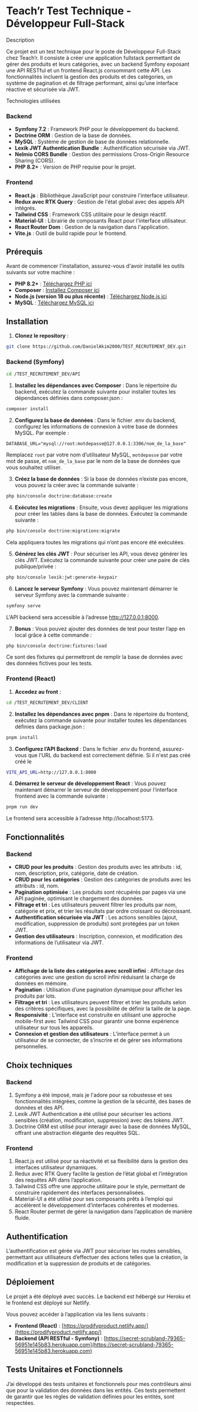 # Teach’r Test Technique - Développeur Full-Stack

Description

Ce projet est un test technique pour le poste de Développeur Full-Stack chez Teach’r. Il consiste à créer une application fullstack permettant de gérer des produits et leurs catégories, avec un backend Symfony exposant une API RESTful et un frontend React.js consommant cette API. Les fonctionnalités incluent la gestion des produits et des catégories, un système de pagination et de filtrage performant, ainsi qu’une interface réactive et sécurisée via JWT.

Technologies utilisées

### Backend

- **Symfony 7.2** : Framework PHP pour le développement du backend.
- **Doctrine ORM** : Gestion de la base de données.
- **MySQL** : Système de gestion de base de données relationnelle.
- **Lexik JWT Authentication Bundle** : Authentification sécurisée via JWT.
- **Nelmio CORS Bundle** : Gestion des permissions Cross-Origin Resource Sharing (CORS).
- **PHP 8.2+** : Version de PHP requise pour le projet.

### Frontend

- **React.js** : Bibliothèque JavaScript pour construire l'interface utilisateur.
- **Redux avec RTK Query** : Gestion de l'état global avec des appels API intégrés.
- **Tailwind CSS** : Framework CSS utilitaire pour le design réactif.
- **Material-UI** : Librairie de composants React pour l'interface utilisateur.
- **React Router Dom** : Gestion de la navigation dans l'application.
- **Vite.js** : Outil de build rapide pour le frontend.

## Prérequis

Avant de commencer l'installation, assurez-vous d'avoir installé les outils suivants sur votre machine :

- **PHP 8.2+** : [Téléchargez PHP ici](https://www.php.net/downloads.php)
- **Composer** : [Installez Composer ici](https://getcomposer.org/download/)
- **Node.js (version 18 ou plus récente)** : [Téléchargez Node.js ici](https://nodejs.org/)
- **MySQL** : [Téléchargez MySQL ici](https://dev.mysql.com/downloads/)

## Installation

1. **Clonez le repository** :

```bash
git clone https://github.com/DanielAkim2000/TEST_RECRUTEMENT_DEV.git
```

### Backend (Symfony)

```bash
cd /TEST_RECRUTEMENT_DEV/API
```

1. **Installez les dépendances avec Composer** :
   Dans le répertoire du backend, exécutez la commande suivante pour installer toutes les dépendances définies dans composer.json :

```bash
composer install
```

2. **Configurez la base de données** :
   Dans le fichier .env du backend, configurez les informations de connexion à votre base de données MySQL. Par exemple :

```
DATABASE_URL="mysql://root:motdepasse@127.0.0.1:3306/nom_de_la_base"
```

Remplacez `root` par votre nom d’utilisateur MySQL, `motdepasse` par votre mot de passe, et `nom_de_la_base` par le nom de la base de données que vous souhaitez utiliser.

3. **Créez la base de données** :
   Si la base de données n’existe pas encore, vous pouvez la créer avec la commande suivante :

```bash
php bin/console doctrine:database:create
```

4. **Exécutez les migrations** :
   Ensuite, vous devez appliquer les migrations pour créer les tables dans la base de données. Exécutez la commande suivante :

```bash
php bin/console doctrine:migrations:migrate
```

Cela appliquera toutes les migrations qui n’ont pas encore été exécutées.

5. **Générez les clés JWT** :
   Pour sécuriser les API, vous devez générer les clés JWT. Exécutez la commande suivante pour créer une paire de clés publique/privée :

```bash
php bin/console lexik:jwt:generate-keypair
```

6. **Lancez le serveur Symfony** :
   Vous pouvez maintenant démarrer le serveur Symfony avec la commande suivante :

```bash
symfony serve
```

L'API backend sera accessible à l’adresse http://127.0.0.1:8000.

7. **Bonus** :
   Vous pouvez ajouter des données de test pour tester l’app en local grâce à cette commande :

```bash
php bin/console doctrine:fixtures:load
```

Ce sont des fixtures qui permettront de remplir la base de données avec des données fictives pour les tests.

### Frontend (React)

1. **Accedez au front** :

```bash
cd /TEST_RECRUTEMENT_DEV/CLIENT
```

2. **Installez les dépendances avec pnpm** :
   Dans le répertoire du frontend, exécutez la commande suivante pour installer toutes les dépendances définies dans package.json :

```bash
pnpm install
```

3. **Configurez l’API Backend** :
   Dans le fichier .env du frontend, assurez-vous que l’URL du backend est correctement définie. Si il n'est pas créé créé le

```bash
VITE_API_URL=http://127.0.0.1:8000
```

4. **Démarrez le serveur de développement React** :
   Vous pouvez maintenant démarrer le serveur de développement pour l’interface frontend avec la commande suivante :

```bash
pnpm run dev
```

Le frontend sera accessible à l’adresse http://localhost:5173.

## Fonctionnalités

### Backend

- **CRUD pour les produits** : Gestion des produits avec les attributs : id, nom, description, prix, catégorie, date de création.
- **CRUD pour les catégories** : Gestion des catégories de produits avec les attributs : id, nom.
- **Pagination optimisée** : Les produits sont récupérés par pages via une API paginée, optimisant le chargement des données.
- **Filtrage et tri** : Les utilisateurs peuvent filtrer les produits par nom, catégorie et prix, et trier les résultats par ordre croissant ou décroissant.
- **Authentification sécurisée via JWT** : Les actions sensibles (ajout, modification, suppression de produits) sont protégées par un token JWT.
- **Gestion des utilisateurs** : Inscription, connexion, et modification des informations de l’utilisateur via JWT.

### Frontend

- **Affichage de la liste des catégories avec scroll infini** : Affichage des catégories avec une gestion du scroll infini réduisant la charge de données en mémoire.
- **Pagination** : Utilisation d’une pagination dynamique pour afficher les produits par lots.
- **Filtrage et tri** : Les utilisateurs peuvent filtrer et trier les produits selon des critères spécifiques, avec la possibilité de définir la taille de la page.
- **Responsivité** : L’interface est construite en utilisant une approche mobile-first avec Tailwind CSS pour garantir une bonne expérience utilisateur sur tous les appareils.
- **Connexion et gestion des utilisateurs** : L’interface permet à un utilisateur de se connecter, de s’inscrire et de gérer ses informations personnelles.

## Choix techniques

### Backend

1. Symfony a été imposé, mais je l'adore pour sa robustesse et ses fonctionnalités intégrées, comme la gestion de la sécurité, des bases de données et des API.
2. Lexik JWT Authentication a été utilisé pour sécuriser les actions sensibles (création, modification, suppression) avec des tokens JWT.
3. Doctrine ORM est utilisé pour interagir avec la base de données MySQL, offrant une abstraction élégante des requêtes SQL.

### Frontend

1. React.js est utilisé pour sa réactivité et sa flexibilité dans la gestion des interfaces utilisateur dynamiques.
2. Redux avec RTK Query facilite la gestion de l’état global et l’intégration des requêtes API dans l’application.
3. Tailwind CSS offre une approche utilitaire pour le style, permettant de construire rapidement des interfaces personnalisées.
4. Material-UI a été utilisé pour ses composants prêts à l’emploi qui accélèrent le développement d’interfaces cohérentes et modernes.
5. React Router permet de gérer la navigation dans l’application de manière fluide.

## Authentification

L’authentification est gérée via JWT pour sécuriser les routes sensibles, permettant aux utilisateurs d’effectuer des actions telles que la création, la modification et la suppression de produits et de catégories.

## Déploiement

Le projet a été déployé avec succès. Le backend est hébergé sur Heroku et le frontend est déployé sur Netlify.

Vous pouvez accéder à l’application via les liens suivants :

- **Frontend (React)** : [https://prodifyproduct.netlify.app/](https://prodifyproduct.netlify.app/)
- **Backend (API RESTful - Symfony)** : [https://secret-scrubland-79365-56951e145b83.herokuapp.com](https://secret-scrubland-79365-56951e145b83.herokuapp.com)

## Tests Unitaires et Fonctionnels

J’ai développé des tests unitaires et fonctionnels pour mes contrôleurs ainsi que pour la validation des données dans les entités. Ces tests permettent de garantir que les règles de validation définies pour les entités, sont respectées.
